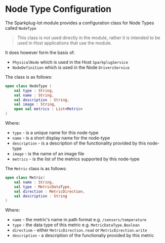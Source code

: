 # Node Type Configuration

The Sparkplug-Iot module provides a configuration class for Node Types called `NodeType`

> This class is not used directly in the module, rather it is intended to be used in Host applications that use the module.

It does however form the basis of:

- `PhysicalNode` which is used in the Host `SparkplugService`
- `NodeDefinition` which is used in the Node `DriversService`

The class is as follows:

```kotlin
open class NodeType (
    val type : String,
    val name : String,
    val description : String,
    val image : String,
    open val metrics : List<Metric>
) 
```

Where:

- `type` - is a unique name for this node-type
- `name` - is a short display name for the node-type
- `description` - is a description of the functionality provided by this node-type
- `image` - is the name of an image file
- `metrics` - is the list of the metrics supported by this node-type

The `Metric` class is as follows:

```kotlin
open class Metric(
    val name : String,
    val type : MetricDataType,
    val direction : MetricDirection,
    val description : String
)
```

Where:

- `name` - the  metric's name in path format e.g. `/sensors/temperature`
- `type` - the data type of this metric e.g. `MetricDataType.Boolean`
- `directiom` - either `MetricDirection.read` or `MetricDirection.write`
- `description` - a description of the functionaliy provided by this metric

